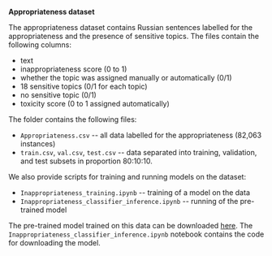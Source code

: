 **Appropriateness dataset**

The appropriateness dataset contains Russian sentences labelled for the appropriateness and the presence of sensitive topics. The files contain the following columns:
- text
- inappropriateness score (0 to 1)
- whether the topic was assigned manually or automatically (0/1)
- 18 sensitive topics (0/1 for each topic)
- no sensitive topic (0/1)
- toxicity score (0 to 1 assigned automatically)

The folder contains the following files:
- ``Appropriateness.csv`` -- all data labelled for the appropriateness (82,063 instances)
- ``train.csv``, ``val.csv``, ``test.csv`` -- data separated into training, validation, and test subsets in proportion 80:10:10. 

We also provide scripts for training and running models on the dataset:
- ``Inappropriateness_training.ipynb`` -- training of a model on the data
- ``Inappropriateness_classifier_inference.ipynb`` -- running of the pre-trained model

The pre-trained model trained on this data can be downloaded [here](https://drive.google.com/file/d/1MRY9dIFllHH_aB0wgc2NLg2e3XCJUITm/view?usp=sharing). The ``Inappropriateness_classifier_inference.ipynb`` notebook contains the code for downloading the model.
